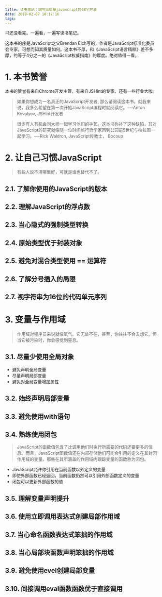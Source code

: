 ```yaml
---
title: 读书笔记：编写高质量javascript的68个方法
date: 2018-02-07 10:17:16
tags:
---
```


书还没看完。一遍看，一遍写读书笔记。

这本书的序是JavaScript之父Brendan Eich写的，作者是JavaScript标准化委员会专家。可想而知其质量如何。这本书不厚，和《JavaScript语言精粹》差不多厚，约等于4分之一的《JavaScript权威指南》的厚度。绝对值得一看。

# 1. 本书赞誉
本书的赞誉有来自Chrome开发主管，有来自JSHint的专家，还有一些行业大咖。

> 如果你想成为一名真正的JavaScript开发者, 那么请阅读这本书。就我来说，我多么希望在第一次开始JavaScript编程时就阅读它。---Anton Kovalyov, JSHint开发者

> 很少有人有机会同大师一起学习他们的手艺。这本书弥补了这种缺陷，其对JavaScript的研究就像随一位时间旅行哲学家回到公园前5世纪与柏拉图一起学习。---Rick Waldron, JavaScript传教士， Bocoup

# 2. 让自己习惯JavaScript
> 有些人说不清哪里好，可就是谁也替代不了。
## 2.1. 了解你使用的JavaScript的版本

## 2.2. 理解JavaScript的浮点数

## 2.3. 当心隐式的强制类型转换

## 2.4. 原始类型优于封装对象


## 2.5. 避免对混合类型使用 == 运算符

## 2.6. 了解分号插入的局限

## 2.7. 视字符串为16位的代码单元序列

# 3. 变量与作用域
> 作用域对程序员来说就像氧气。它无处不在，甚至，你往往不会去想它。但当它被污染时，你会感觉到窒息。

## 3.1. 尽量少使用全局对象
- 避免声明全局变量
- 尽量声明局部变量
- 避免对全局变量增加属性

## 3.2. 始终声明局部变量

## 3.3. 避免使用with语句

## 3.4. 熟练使用闭包
> JavaScript的函数值包含了比调用他们时执行所需要的代码还要更多的信息。而且，JavaScript函数值还在内部存储他们可能会引用的定义在其封闭作用域的变量。那些在其所涵盖的作用域内跟踪变量的函数称为闭包。

- JavaScript允许你引用在当前函数以外定义的变量
- 即使外部函数已经返回，当前函数仍然可以引用外部函数定义的变量
- 闭包可以更新外部函数的值

## 3.5. 理解变量声明提升
## 3.6. 使用立即调用表达式创建局部作用域
## 3.7. 当心命名函数表达式笨拙的作用域
## 3.8. 当心局部块函数声明笨拙的作用域
## 3.9. 避免使用evel创建局部变量
## 3.10. 间接调用eval函数函数优于直接调用